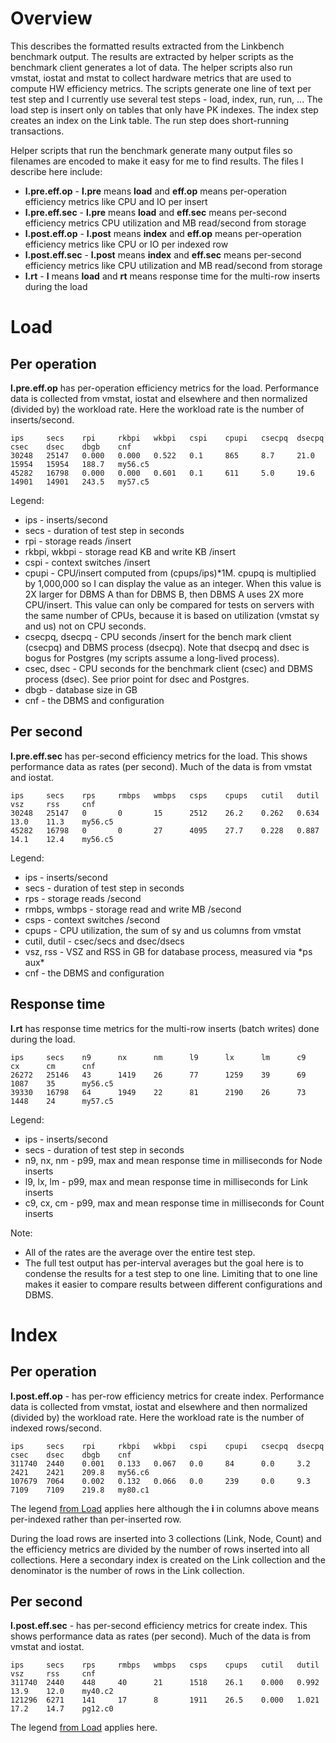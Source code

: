 # Overview

This describes the formatted results extracted from the Linkbench benchmark output.
The results are extracted by helper scripts as the benchmark client generates a lot of data.
The helper scripts also run vmstat, iostat and mstat to collect hardware metrics that are used to compute HW efficiency metrics. 
The scripts generate one line of text per test step and I currently use several test steps - load, index, run, run, ...
The load step is insert only on tables that only have PK indexes.
The index step creates an index on the Link table.
The run step does short-running transactions.

Helper scripts that run the benchmark generate many output files so filenames are encoded to make it easy for me to find results.
The files I describe here include:
* **l.pre.eff.op** - **l.pre** means **load** and **eff.op** means per-operation efficiency metrics like CPU and IO per insert
* **l.pre.eff.sec** - **l.pre** means **load** and **eff.sec** means per-second efficiency metrics CPU utilization and MB read/second from storage
* **l.post.eff.op** - **l.post** means **index** and **eff.op** means per-operation efficiency metrics like CPU or IO per indexed row
* **l.post.eff.sec** - **l.post** means **index** and **eff.sec** means per-second efficiency metrics like CPU utilization and MB read/second from storage
* **l.rt** - **l** means **load** and **rt** means response time for the multi-row inserts during the load

# Load

## Per operation

**l.pre.eff.op** has per-operation efficiency metrics for the load. Performance data is collected from vmstat, iostat and elsewhere and then normalized (divided by) the workload rate. Here the workload rate is the number of inserts/second.

```
ips     secs    rpi     rkbpi   wkbpi   cspi    cpupi   csecpq  dsecpq  csec    dsec    dbgb    cnf
30248   25147   0.000   0.000   0.522   0.1     865     8.7     21.0    15954   15954   188.7   my56.c5
45282   16798   0.000   0.000   0.601   0.1     611     5.0     19.6    14901   14901   243.5   my57.c5
```
Legend:
* ips - inserts/second
* secs - duration of test step in seconds
* rpi - storage reads /insert
* rkbpi, wkbpi - storage read KB and write KB /insert
* cspi - context switches /insert
* cpupi - CPU/insert computed from (cpups/ips)\*1M.
  cpupq is multiplied by 1,000,000 so I can display the value as an integer. When this value
  is 2X larger for DBMS A than for DBMS B, then DBMS A uses 2X more CPU/insert. This value can only be compared for tests
  on servers with the same number of CPUs, because it is based on utilization (vmstat sy and us) not on CPU seconds.
* csecpq, dsecpq - CPU seconds /insert for the bench mark client (csecpq) and DBMS process (dsecpq). Note that dsecpq
  and dsec is bogus for Postgres (my scripts assume a long-lived process).
* csec, dsec - CPU seconds for the benchmark client (csec) and DBMS process (dsec). See prior point for dsec and Postgres.
* dbgb - database size in GB
* cnf - the DBMS and configuration

## Per second

**l.pre.eff.sec** has per-second efficiency metrics for the load. This shows performance data as rates (per second). Much of the data is from vmstat and iostat.

```
ips     secs    rps     rmbps   wmbps   csps    cpups   cutil   dutil   vsz     rss     cnf
30248   25147   0       0       15      2512    26.2    0.262   0.634   13.0    11.3    my56.c5
45282   16798   0       0       27      4095    27.7    0.228   0.887   14.1    12.4    my56.c5
```

Legend:
* ips - inserts/second
* secs - duration of test step in seconds
* rps - storage reads /second
* rmbps, wmbps - storage read and write MB /second
* csps - context switches /second
* cpups - CPU utilization, the sum of sy and us columns from vmstat
* cutil, dutil - csec/secs and dsec/dsecs
* vsz, rss - VSZ and RSS in GB for database process, measured via \*ps aux\*
* cnf - the DBMS and configuration

## Response time

**l.rt** has response time metrics for the multi-row inserts (batch writes) done during the load.
```
ips     secs    n9      nx      nm      l9      lx      lm      c9      cx      cm      cnf
26272   25146   43      1419    26      77      1259    39      69      1087    35      my56.c5
39330   16798   64      1949    22      81      2190    26      73      1448    24      my57.c5
```

Legend:
* ips - inserts/second
* secs - duration of test step in seconds
* n9, nx, nm - p99, max and mean response time in milliseconds for Node inserts
* l9, lx, lm - p99, max and mean response time in milliseconds for Link inserts
* c9, cx, cm - p99, max and mean response time in milliseconds for Count inserts

Note:
* All of the rates are the average over the entire test step.
* The full test output has per-interval averages but the goal here is to condense the results for a test step to one line.
  Limiting that to one line makes it easier to compare results between different configurations and DBMS.

# Index

## Per operation

**l.post.eff.op** - has per-row efficiency metrics for create index. Performance data is collected from vmstat, iostat and elsewhere and then normalized (divided by) the workload rate. Here the workload rate is the number of indexed rows/second.
```
ips     secs    rpi     rkbpi   wkbpi   cspi    cpupi   csecpq  dsecpq  csec    dsec    dbgb    cnf
311740  2440    0.001   0.133   0.067   0.0     84      0.0     3.2     2421    2421    209.8   my56.c6
107679  7064    0.002   0.132   0.066   0.0     239     0.0     9.3     7109    7109    219.8   my80.c1
```

The legend [from Load](master#load) applies here although the **i** in columns above means per-indexed rather than per-inserted row.

During the load rows are inserted into 3 collections (Link, Node, Count) and the efficiency metrics are divided by the
number of rows inserted into all collections.
Here a secondary index is created on the Link collection and the denominator is the number of rows in the Link collection.

## Per second

**l.post.eff.sec** - has per-second efficiency metrics for create index.  This shows performance data as rates (per second). Much of the data is from vmstat and iostat.
```
ips     secs    rps     rmbps   wmbps   csps    cpups   cutil   dutil   vsz     rss     cnf
311740  2440    448     40      21      1518    26.1    0.000   0.992   13.9    12.0    my40.c2
121296  6271    141     17      8       1911    26.5    0.000   1.021   17.2    14.7    pg12.c0
```

The legend [from Load](master#load) applies here.
